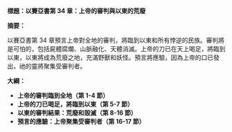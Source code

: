 **標題：以賽亞書第 34 章：上帝的審判與以東的荒廢**

**摘要：**

以賽亞書第 34 章預言上帝對全地的審判，將臨到以東和所有悖逆的民族。審判將是可怕的，包括屍體腐爛、山脈融化、天體消滅。上帝的刀已在天上喝足，將臨到以東，以東將成為荒廢之地，充滿野獸和妖怪。預言將應驗，因為上帝的口已發出，祂的靈將聚集受審判者。

**大綱：**

* **上帝的審判臨到全地（第 1-4 節）**
* **上帝的刀已喝足，將臨到以東（第 5-7 節）**
* **以東的審判結果：荒廢和毀滅（第 8-16 節）**
* **預言的應驗：上帝聚集受審判者（第 16-17 節）**